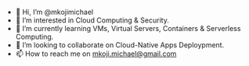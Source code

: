 - 👋 Hi, I’m @mkojimichael
- 👀 I’m interested in Cloud Computing & Security.
- 🌱 I’m currently learning VMs, Virtual Servers, Containers & Serverless Computing.
- 💞️ I’m looking to collaborate on Cloud-Native Apps Deploypment.
- 📫 How to reach me on mkoji.michael@gmail.com

<!---
mkojimichael/mkojimichael is a ✨ special ✨ repository because its `README.md` (this file) appears on your GitHub profile.
You can click the Preview link to take a look at your changes.
--->
